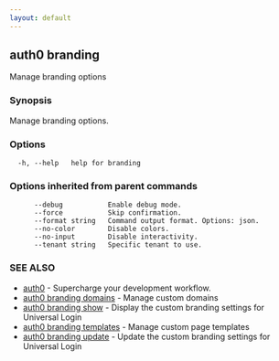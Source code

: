 ```yaml
---
layout: default
---
```

## auth0 branding

Manage branding options

### Synopsis

Manage branding options.

### Options

```
  -h, --help   help for branding
```

### Options inherited from parent commands

```
      --debug           Enable debug mode.
      --force           Skip confirmation.
      --format string   Command output format. Options: json.
      --no-color        Disable colors.
      --no-input        Disable interactivity.
      --tenant string   Specific tenant to use.
```

### SEE ALSO

* [auth0](/auth0-cli/)	 - Supercharge your development workflow.
* [auth0 branding domains](auth0_branding_domains.md)	 - Manage custom domains
* [auth0 branding show](auth0_branding_show.md)	 - Display the custom branding settings for Universal Login
* [auth0 branding templates](auth0_branding_templates.md)	 - Manage custom page templates
* [auth0 branding update](auth0_branding_update.md)	 - Update the custom branding settings for Universal Login

